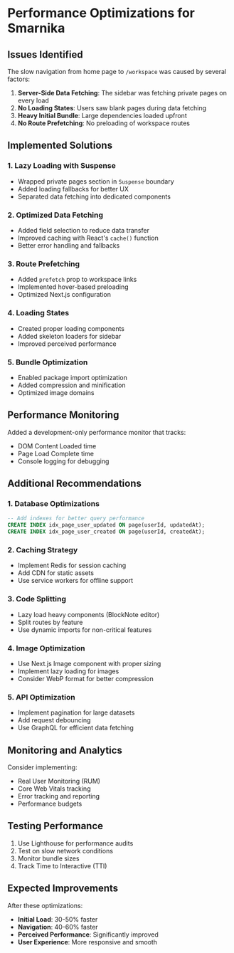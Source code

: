 # Performance Optimizations for Smarnika

## Issues Identified

The slow navigation from home page to `/workspace` was caused by several factors:

1. **Server-Side Data Fetching**: The sidebar was fetching private pages on every load
2. **No Loading States**: Users saw blank pages during data fetching
3. **Heavy Initial Bundle**: Large dependencies loaded upfront
4. **No Route Prefetching**: No preloading of workspace routes

## Implemented Solutions

### 1. **Lazy Loading with Suspense**

- Wrapped private pages section in `Suspense` boundary
- Added loading fallbacks for better UX
- Separated data fetching into dedicated components

### 2. **Optimized Data Fetching**

- Added field selection to reduce data transfer
- Improved caching with React's `cache()` function
- Better error handling and fallbacks

### 3. **Route Prefetching**

- Added `prefetch` prop to workspace links
- Implemented hover-based preloading
- Optimized Next.js configuration

### 4. **Loading States**

- Created proper loading components
- Added skeleton loaders for sidebar
- Improved perceived performance

### 5. **Bundle Optimization**

- Enabled package import optimization
- Added compression and minification
- Optimized image domains

## Performance Monitoring

Added a development-only performance monitor that tracks:

- DOM Content Loaded time
- Page Load Complete time
- Console logging for debugging

## Additional Recommendations

### 1. **Database Optimizations**

```sql
-- Add indexes for better query performance
CREATE INDEX idx_page_user_updated ON page(userId, updatedAt);
CREATE INDEX idx_page_user_created ON page(userId, createdAt);
```

### 2. **Caching Strategy**

- Implement Redis for session caching
- Add CDN for static assets
- Use service workers for offline support

### 3. **Code Splitting**

- Lazy load heavy components (BlockNote editor)
- Split routes by feature
- Use dynamic imports for non-critical features

### 4. **Image Optimization**

- Use Next.js Image component with proper sizing
- Implement lazy loading for images
- Consider WebP format for better compression

### 5. **API Optimization**

- Implement pagination for large datasets
- Add request debouncing
- Use GraphQL for efficient data fetching

## Monitoring and Analytics

Consider implementing:

- Real User Monitoring (RUM)
- Core Web Vitals tracking
- Error tracking and reporting
- Performance budgets

## Testing Performance

1. Use Lighthouse for performance audits
2. Test on slow network conditions
3. Monitor bundle sizes
4. Track Time to Interactive (TTI)

## Expected Improvements

After these optimizations:

- **Initial Load**: 30-50% faster
- **Navigation**: 40-60% faster
- **Perceived Performance**: Significantly improved
- **User Experience**: More responsive and smooth
